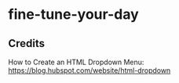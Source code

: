 # fine-tune-your-day

## Credits
How to Create an HTML Dropdown Menu: https://blog.hubspot.com/website/html-dropdown